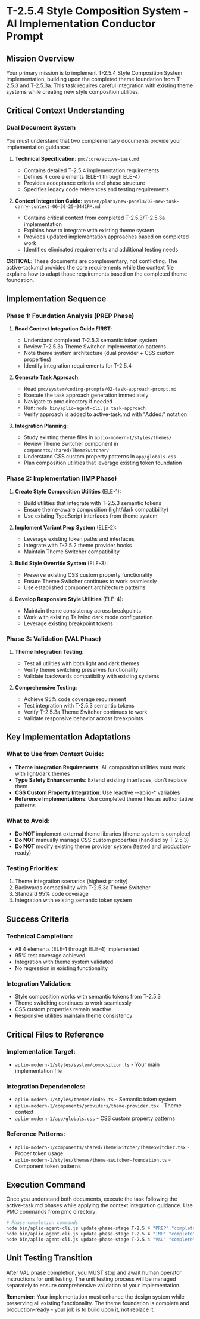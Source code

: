 # T-2.5.4 Style Composition System - AI Implementation Conductor Prompt

## Mission Overview
Your primary mission is to implement T-2.5.4 Style Composition System Implementation, building upon the completed theme foundation from T-2.5.3 and T-2.5.3a. This task requires careful integration with existing theme systems while creating new style composition utilities.

## Critical Context Understanding

### Dual Document System
You must understand that two complementary documents provide your implementation guidance:

1. **Technical Specification**: `pmc/core/active-task.md`
   - Contains detailed T-2.5.4 implementation requirements
   - Defines 4 core elements (ELE-1 through ELE-4)
   - Provides acceptance criteria and phase structure
   - Specifies legacy code references and testing requirements

2. **Context Integration Guide**: `system/plans/new-panels/02-new-task-carry-context-06-30-25-0441PM.md`
   - Contains critical context from completed T-2.5.3/T-2.5.3a implementation
   - Explains how to integrate with existing theme system
   - Provides updated implementation approaches based on completed work
   - Identifies eliminated requirements and additional testing needs

**CRITICAL**: These documents are complementary, not conflicting. The active-task.md provides the core requirements while the context file explains how to adapt those requirements based on the completed theme foundation.

## Implementation Sequence

### Phase 1: Foundation Analysis (PREP Phase)
1. **Read Context Integration Guide FIRST**:
   - Understand completed T-2.5.3 semantic token system
   - Review T-2.5.3a Theme Switcher implementation patterns
   - Note theme system architecture (dual provider + CSS custom properties)
   - Identify integration requirements for T-2.5.4

2. **Generate Task Approach**:
   - Read `pmc/system/coding-prompts/02-task-approach-prompt.md`
   - Execute the task approach generation immediately
   - Navigate to pmc directory if needed
   - Run: `node bin/aplio-agent-cli.js task-approach`
   - Verify approach is added to active-task.md with "Added:" notation

3. **Integration Planning**:
   - Study existing theme files in `aplio-modern-1/styles/themes/`
   - Review Theme Switcher component in `components/shared/ThemeSwitcher/`
   - Understand CSS custom property patterns in `app/globals.css`
   - Plan composition utilities that leverage existing token foundation

### Phase 2: Implementation (IMP Phase)
1. **Create Style Composition Utilities** (ELE-1):
   - Build utilities that integrate with T-2.5.3 semantic tokens
   - Ensure theme-aware composition (light/dark compatibility)
   - Use existing TypeScript interfaces from theme system

2. **Implement Variant Prop System** (ELE-2):
   - Leverage existing token paths and interfaces
   - Integrate with T-2.5.2 theme provider hooks
   - Maintain Theme Switcher compatibility

3. **Build Style Override System** (ELE-3):
   - Preserve existing CSS custom property functionality
   - Ensure Theme Switcher continues to work seamlessly
   - Use established component architecture patterns

4. **Develop Responsive Style Utilities** (ELE-4):
   - Maintain theme consistency across breakpoints
   - Work with existing Tailwind dark mode configuration
   - Leverage existing breakpoint tokens

### Phase 3: Validation (VAL Phase)
1. **Theme Integration Testing**:
   - Test all utilities with both light and dark themes
   - Verify theme switching preserves functionality
   - Validate backwards compatibility with existing systems

2. **Comprehensive Testing**:
   - Achieve 95% code coverage requirement
   - Test integration with T-2.5.3 semantic tokens
   - Verify T-2.5.3a Theme Switcher continues to work
   - Validate responsive behavior across breakpoints

## Key Implementation Adaptations

### What to Use from Context Guide:
- **Theme Integration Requirements**: All composition utilities must work with light/dark themes
- **Type Safety Enhancements**: Extend existing interfaces, don't replace them
- **CSS Custom Property Integration**: Use reactive --aplio-* variables
- **Reference Implementations**: Use completed theme files as authoritative patterns

### What to Avoid:
- **Do NOT** implement external theme libraries (theme system is complete)
- **Do NOT** manually manage CSS custom properties (handled by T-2.5.3)
- **Do NOT** modify existing theme provider system (tested and production-ready)

### Testing Priorities:
1. Theme integration scenarios (highest priority)
2. Backwards compatibility with T-2.5.3a Theme Switcher
3. Standard 95% code coverage
4. Integration with existing semantic token system

## Success Criteria

### Technical Completion:
- All 4 elements (ELE-1 through ELE-4) implemented
- 95% test coverage achieved
- Integration with theme system validated
- No regression in existing functionality

### Integration Validation:
- Style composition works with semantic tokens from T-2.5.3
- Theme switching continues to work seamlessly
- CSS custom properties remain reactive
- Responsive utilities maintain theme consistency

## Critical Files to Reference

### Implementation Target:
- `aplio-modern-1/styles/system/composition.ts` - Your main implementation file

### Integration Dependencies:
- `aplio-modern-1/styles/themes/index.ts` - Semantic token system
- `aplio-modern-1/components/providers/theme-provider.tsx` - Theme context
- `aplio-modern-1/app/globals.css` - CSS custom property patterns

### Reference Patterns:
- `aplio-modern-1/components/shared/ThemeSwitcher/ThemeSwitcher.tsx` - Proper token usage
- `aplio-modern-1/styles/themes/theme-switcher-foundation.ts` - Component token patterns

## Execution Command

Once you understand both documents, execute the task following the active-task.md phases while applying the context integration guidance. Use PMC commands from pmc directory:

```bash
# Phase completion commands
node bin/aplio-agent-cli.js update-phase-stage T-2.5.4 "PREP" "complete"
node bin/aplio-agent-cli.js update-phase-stage T-2.5.4 "IMP" "complete"
node bin/aplio-agent-cli.js update-phase-stage T-2.5.4 "VAL" "complete"
```

## Unit Testing Transition

After VAL phase completion, you MUST stop and await human operator instructions for unit testing. The unit testing process will be managed separately to ensure comprehensive validation of your implementation.

**Remember**: Your implementation must enhance the design system while preserving all existing functionality. The theme foundation is complete and production-ready - your job is to build upon it, not replace it.
